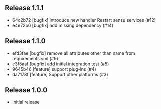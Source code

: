 ## Release 1.1.1

* 64c2b72 [bugfix] introduce new handler Restart sensu services (#12)
* e4e72b6 [bugfix] add missing dependency (#14)


## Release 1.1.0

* efd3fae [bugfix] remove all attributes other than name from requirements.yml (#9)
* e3f5aaf [bugfix] add initial integration test (#5)
* 9645b46 [feature] support plug-ins (#4)
* da7178f [feature] Support other platforms (#3)

## Release 1.0.0

* Initial release
